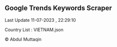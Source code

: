 

## Google Trends Keywords Scraper 
 
Last Update 11-07-2023 , 22:29:10

Country List :
VIETNAM.json



© Abdul Muttaqin 
